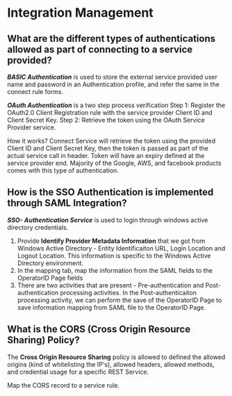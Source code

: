 # Integration Management

## What are the different types of authentications allowed as part of connecting to a service provided?

***BASIC Authentication*** is used to store the external service provided user name and password in an Authentication profile, and refer the same in the connect rule forms. 

***OAuth Authentication*** is a two step process verification
Step 1: Register the OAuth2.0 Client Registration rule with the service provider Client ID and Client Secret Key.
Step 2: Retrieve the token using the OAuth Service Provider service.

How it works? Connect Service will retrieve the token using the provided Client ID and Client Secret Key, then the token is passed as part of the actual service call in header. Token will have an expiry defined at the service provider end. Majority of the Google, AWS, and facebook products comes with this type of authentication. 

## How is the SSO Authentication is implemented through SAML Integration?

***SSO- Authentication Service*** is used to login through windows active directory credentials. 
1. Provide __Identify Provider Metadata Information__ that we got from Windows Active Directory - Entity Identificaiton URL, Login Location and Logout Location. This information is specific to the Windows Active Directory environment. 
2. In the mapping tab, map the information from the SAML fields to the OperatorID Page fields 
3. There are two activities that are present - Pre-authentication and Post-authentication processing activities. In the Post-authenticaiton processing activity, we can perform the save of the OperatorID Page to save information mapping from SAML file to the OperatorID Page.  

## What is the CORS (Cross Origin Resource Sharing) Policy?

The __Cross Origin Resource Sharing__ policy is allowed to defined the allowed origins (kind of whitelisting the IP's), allowed headers, allowed methods, and credential usage for a specific REST Service. 

Map the CORS record to a service rule.
